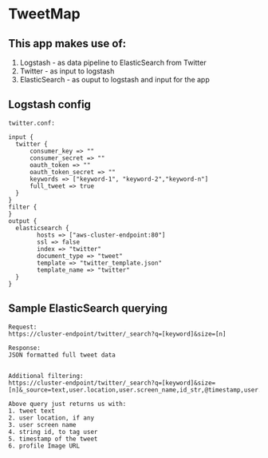 # TweetMap

## This app makes use of:
1. Logstash - as data pipeline to ElasticSearch from Twitter
2. Twitter - as input to logstash
3. ElasticSearch - as ouput to logstash and input for the app

## Logstash config
`twitter.conf:`
```
input {
  twitter {
      consumer_key => ""
      consumer_secret => ""
      oauth_token => ""
      oauth_token_secret => ""
      keywords => ["keyword-1", "keyword-2","keyword-n"]
      full_tweet => true
  }
}
filter {
}
output {
  elasticsearch {
        hosts => ["aws-cluster-endpoint:80"]
        ssl => false	
        index => "twitter"
        document_type => "tweet"
        template => "twitter_template.json"
        template_name => "twitter"
  }
}
```


## Sample ElasticSearch querying
```
Request:
https://cluster-endpoint/twitter/_search?q=[keyword]&size=[n]

Response:
JSON formatted full tweet data


Additional filtering:
https://cluster-endpoint/twitter/_search?q=[keyword]&size=[n]&_source=text,user.location,user.screen_name,id_str,@timestamp,user.profile_image_url_https

Above query just returns us with:
1. tweet text
2. user location, if any
3. user screen name
4. string id, to tag user
5. timestamp of the tweet
6. profile Image URL
```

